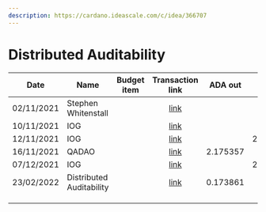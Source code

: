```yaml
---
description: https://cardano.ideascale.com/c/idea/366707
---
```


# Distributed Auditability

<table><thead><tr><th>Date</th><th>Name</th><th data-type="select">Budget item</th><th align="center">Transaction link</th><th align="center">ADA out</th><th align="center">ADA in</th><th align="center">Balance</th></tr></thead><tbody><tr><td>02/11/2021</td><td>Stephen Whitenstall</td><td></td><td align="center"><a href="https://raw.githubusercontent.com/treasuryguild/Training-and-Automation/main/Transactions/Fund6/Distributed-Auditability/Test-Transaction/1648705777626-Stephen-Whitenstall.json">link</a></td><td align="center"></td><td align="center">10</td><td align="center">10</td></tr><tr><td>10/11/2021</td><td>IOG</td><td></td><td align="center"><a href="https://raw.githubusercontent.com/treasuryguild/Training-and-Automation/main/Transactions/Fund6/Distributed-Auditability/Test-Transaction/1648705906694-IOG.json">link</a></td><td align="center"></td><td align="center">1</td><td align="center">11</td></tr><tr><td>12/11/2021</td><td>IOG</td><td></td><td align="center"><a href="https://raw.githubusercontent.com/treasuryguild/Training-and-Automation/main/Transactions/Fund6/Distributed-Auditability/Incoming-IOG/1648706031040-IOG.json">link</a></td><td align="center"></td><td align="center">2463.054187</td><td align="center">2463.054187</td></tr><tr><td>16/11/2021</td><td>QADAO</td><td></td><td align="center"><a href="https://raw.githubusercontent.com/treasuryguild/Training-and-Automation/main/Transactions/Fund6/Distributed-Auditability/Stake-Pool/1648706178014-QADAO.json">link</a></td><td align="center">2.175357</td><td align="center"></td><td align="center">2460.878830</td></tr><tr><td>07/12/2021</td><td>IOG</td><td></td><td align="center"><a href="https://raw.githubusercontent.com/treasuryguild/Training-and-Automation/main/Transactions/Fund6/Distributed-Auditability/Incoming-IOG/1648706298344-IOG.json">link</a></td><td align="center"></td><td align="center">2657.142857</td><td align="center">5120.197044</td></tr><tr><td>23/02/2022</td><td>Distributed Auditability</td><td></td><td align="center"><a href="https://raw.githubusercontent.com/treasuryguild/Training-and-Automation/main/Transactions/Fund6/Distributed-Auditability/Stake-Pool/1648706876966-Distributed-Auditability.json">link</a></td><td align="center">0.173861</td><td align="center"></td><td align="center"></td></tr><tr><td></td><td></td><td></td><td align="center"></td><td align="center"></td><td align="center"></td><td align="center"></td></tr><tr><td></td><td></td><td></td><td align="center"></td><td align="center"></td><td align="center"></td><td align="center"></td></tr><tr><td></td><td></td><td></td><td align="center"></td><td align="center"></td><td align="center"></td><td align="center"></td></tr></tbody></table>

